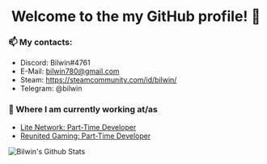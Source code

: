 <h1 align='center'> Welcome to the my GitHub profile! 👋</h1>

### 📫 My contacts:
- Discord: Bilwin#4761 <br>
- E-Mail: bilwin780@gmail.com <br>
- Steam: https://steamcommunity.com/id/bilwin/ <br>
- Telegram: @bilwin <br>

### 💼 Where I am currently working at/as
- [Lite Network: Part-Time Developer](http://www.lite-network.de/)
- [Reunited Gaming: Part-Time Developer](https://www.reunitedgaming.nn.pe/forums/)

![Bilwin's Github Stats](https://github-readme-stats.vercel.app/api?username=bilwin&show_icons=true&theme=radical)
